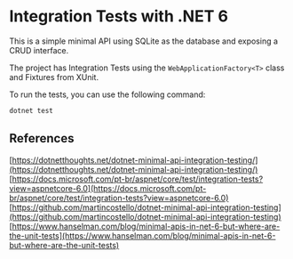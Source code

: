 # Integration Tests with .NET 6

This is a simple minimal API using SQLite as the database and exposing a CRUD interface.

The project has Integration Tests using the `WebApplicationFactory<T>` class and Fixtures from XUnit.

To run the tests, you can use the following command:

```bash	
dotnet test
```

## References

[https://dotnetthoughts.net/dotnet-minimal-api-integration-testing/](https://dotnetthoughts.net/dotnet-minimal-api-integration-testing/)
[https://docs.microsoft.com/pt-br/aspnet/core/test/integration-tests?view=aspnetcore-6.0](https://docs.microsoft.com/pt-br/aspnet/core/test/integration-tests?view=aspnetcore-6.0)
[https://github.com/martincostello/dotnet-minimal-api-integration-testing](https://github.com/martincostello/dotnet-minimal-api-integration-testing)
[https://www.hanselman.com/blog/minimal-apis-in-net-6-but-where-are-the-unit-tests](https://www.hanselman.com/blog/minimal-apis-in-net-6-but-where-are-the-unit-tests)
